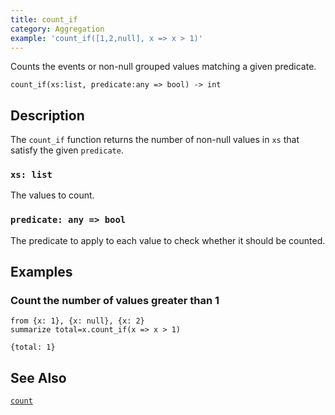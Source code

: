 ```yaml
---
title: count_if
category: Aggregation
example: 'count_if([1,2,null], x => x > 1)'
---
```


Counts the events or non-null grouped values matching a given predicate.

```tql
count_if(xs:list, predicate:any => bool) -> int
```

## Description

The `count_if` function returns the number of non-null values in `xs` that
satisfy the given `predicate`.

### `xs: list`

The values to count.

### `predicate: any => bool`

The predicate to apply to each value to check whether it should be counted.

## Examples

### Count the number of values greater than 1

```tql
from {x: 1}, {x: null}, {x: 2}
summarize total=x.count_if(x => x > 1)
```

```tql
{total: 1}
```

## See Also

[`count`](/reference/functions/count)
